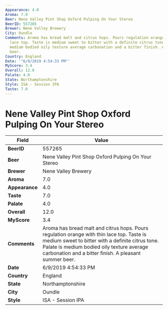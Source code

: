 ```yaml
---
Appearance: 4.0
Aroma: 7.0
Beer: Nene Valley Pint Shop Oxford Pulping On Your Stereo
BeerID: 557265
Brewer: Nene Valley Brewery
City: Oundle
Comments: Aroma has bread malt and citrus hops. Pours regulation orange with thin
  lace top. Taste is medium sweet to bitter with a definite citrus tone. Palate is
  medium bodied oily texture average carbonation and a bitter finish. A pleasant summer
  beer.
Country: England
Date: '"6/9/2019 4:54:33 PM"'
MyScore: 3.4
Overall: 12.0
Palate: 4.0
State: Northamptonshire
Style: ISA - Session IPA
Taste: 7.0
---
```


# Nene Valley Pint Shop Oxford Pulping On Your Stereo

| Field         | Value |
|---------------|-------|
| **BeerID** | 557265 |
| **Beer** | Nene Valley Pint Shop Oxford Pulping On Your Stereo |
| **Brewer** | Nene Valley Brewery |
| **Aroma** | 7.0 |
| **Appearance** | 4.0 |
| **Taste** | 7.0 |
| **Palate** | 4.0 |
| **Overall** | 12.0 |
| **MyScore** | 3.4 |
| **Comments** | Aroma has bread malt and citrus hops. Pours regulation orange with thin lace top. Taste is medium sweet to bitter with a definite citrus tone. Palate is medium bodied oily texture average carbonation and a bitter finish. A pleasant summer beer. |
| **Date** | 6/9/2019 4:54:33 PM |
| **Country** | England |
| **State** | Northamptonshire |
| **City** | Oundle |
| **Style** | ISA - Session IPA |
